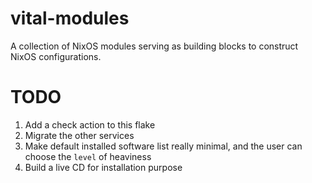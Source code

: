 # vital-modules
A collection of NixOS modules serving as building blocks to construct NixOS configurations.

# TODO

1. Add a check action to this flake
2. Migrate the other services
3. Make default installed software list really minimal, and the user can choose the `level` of heaviness
4. Build a live CD for installation purpose

